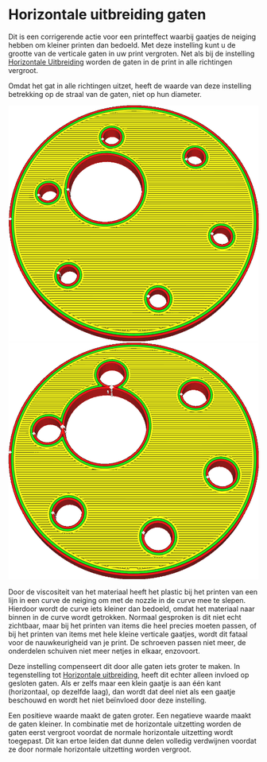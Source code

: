 Horizontale uitbreiding gaten
====
Dit is een corrigerende actie voor een printeffect waarbij gaatjes de neiging hebben om kleiner printen dan bedoeld. Met deze instelling kunt u de grootte van de verticale gaten in uw print vergroten. Net als bij de instelling [Horizontale Uitbreiding](xy_offset.md) worden de gaten in de print in alle richtingen vergroot.


Omdat het gat in alle richtingen uitzet, heeft de waarde van deze instelling betrekking op de straal van de gaten, niet op hun diameter.

<!--screenshot {
"image_path": "hole_xy_offset_0.png",
"modellen": [{"script": "rotary_tumbler_motor_lid.scad"}],
"camerapositie": [-30, 30, 111],
"instellingen": {"hole_xy_offset": 0},
"kleuren": 64
}-->
<!--screenshot {
"image_path": "hole_xy_offset.png",
"modellen": [{"script": "rotary_tumbler_motor_lid.scad"}],
"camerapositie": [-30, 30, 111],
"instellingen": {"hole_xy_offset": 0.8},
"kleuren": 64
}-->
![De gaatjes in deze print moeten passen voor schroeven en assen, maar ze zijn te klein geprint](../../../articles/images/hole_xy_offset_0.png)
![De gaten zijn vergroot, de rest van de vorm is niet veranderd.](../../../articles/images/hole_xy_offset.png)

Door de viscositeit van het materiaal heeft het plastic bij het printen van een lijn in een curve de neiging om met de nozzle in de curve mee te slepen. Hierdoor wordt de curve iets kleiner dan bedoeld, omdat het materiaal naar binnen in de curve wordt getrokken. Normaal gesproken is dit niet echt zichtbaar, maar bij het printen van items die heel precies moeten passen, of bij het printen van items met hele kleine verticale gaatjes, wordt dit fataal voor de nauwkeurigheid van je print. De schroeven passen niet meer, de onderdelen schuiven niet meer netjes in elkaar, enzovoort.

Deze instelling compenseert dit door alle gaten iets groter te maken. In tegenstelling tot [Horizontale uitbreiding](xy_offset.md), heeft dit echter alleen invloed op gesloten gaten. Als er zelfs maar een klein gaatje is aan één kant (horizontaal, op dezelfde laag), dan wordt dat deel niet als een gaatje beschouwd en wordt het niet beïnvloed door deze instelling.

Een positieve waarde maakt de gaten groter. Een negatieve waarde maakt de gaten kleiner. In combinatie met de horizontale uitzetting worden de gaten eerst vergroot voordat de normale horizontale uitzetting wordt toegepast. Dit kan ertoe leiden dat dunne delen volledig verdwijnen voordat ze door normale horizontale uitzetting worden vergroot.